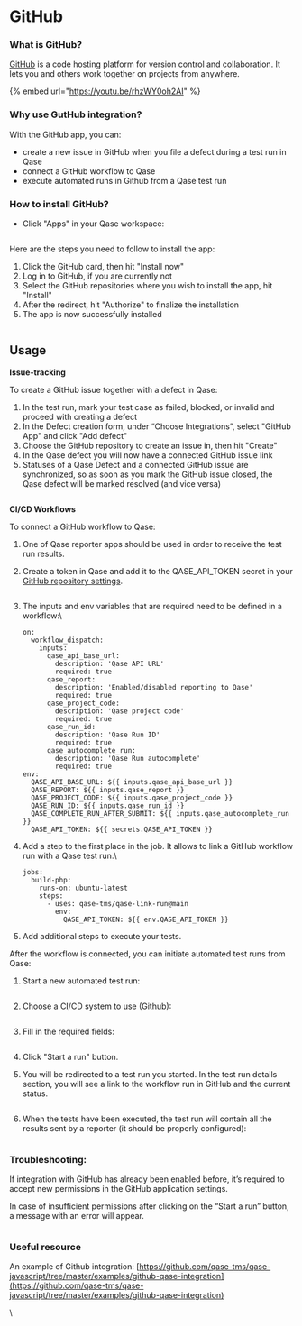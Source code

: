 # GitHub

### What is GitHub?

[GitHub](https://github.com/) is a code hosting platform for version control and collaboration. It lets you and others work together on projects from anywhere.

{% embed url="https://youtu.be/rhzWY0oh2AI" %}

### Why use GutHub integration?

With the GitHub app, you can:

* create a new issue in GitHub when you file a defect during a test run in Qase
* connect a GitHub workflow to Qase
* execute automated runs in Github from a Qase test run

### How to install GitHub? <a href="#h_eab4c6203b" id="h_eab4c6203b"></a>

* Click "Apps" in your Qase workspace:

<figure><img src="https://qase.intercom-attachments-7.com/i/o/597262858/6345d95eecf41310e09a89ff/lqgVeB1yc_MKiXnQqLagQpFsW9u3hnirPVlcw4vZrjBqx38lYIGVO8RicQgSEePUPN81FjSJy_Qa9hr7oaBdmz8i1mrkA6BBLsh4Lp2Fj0I4sKUuBlm9MkaKN8EBjg_kBRoKmhceZrzsukuIs674Y9Oyr1jWdRbDVIs5hCczTLi-LzhMvNME0dfZGA" alt=""><figcaption></figcaption></figure>

Here are the steps you need to follow to install the app:

1. Click the GitHub card, then hit "Install now"
2. Log in to GitHub, if you are currently not
3. Select the GitHub repositories where you wish to install the app, hit "Install"
4. After the redirect, hit "Authorize" to finalize the installation
5. The app is now successfully installed

<figure><img src="https://qase.intercom-attachments-7.com/i/o/597262963/9b1ce15067dd9bbe2dd944b5/fK0dSgk8x9jmI34J847RbL1CmbB2eZa0XI3VGOBQfzLgch1_WI5FVMYU0WbwFArW9Ay-rh1eF26wNnS73NUzUBV8MR4zh9Uv8oBX9uawXe9sPnBqpQ_VXXKbsecmlRQcoBaR9yIAVUXg8F0wpArxnGmiPU_vUbt4tthNdhTMPHwnaeXi6UmwkbHWpw" alt=""><figcaption></figcaption></figure>

## Usage <a href="#h_0a3f6779a7" id="h_0a3f6779a7"></a>

**Issue-tracking**

To create a GitHub issue together with a defect in Qase:

1. In the test run, mark your test case as failed, blocked, or invalid and proceed with creating a defect
2. In the Defect creation form, under “Choose Integrations”, select "GitHub App" and click "Add defect"
3. Choose the GitHub repository to create an issue in, then hit "Create"
4. In the Qase defect you will now have a connected GitHub issue link
5. Statuses of a Qase Defect and a connected GitHub issue are synchronized, so as soon as you mark the GitHub issue closed, the Qase defect will be marked resolved (and vice versa)

<figure><img src="https://qase.intercom-attachments-7.com/i/o/597263092/e11f0e507d8f9c15a8281cc8/O-FM2DmK-TDZ3HPQrOY7st8Iiw-hmVZXOeJfVPYOCsxKxWxNX9W1lKeYQnadDirByfuPJpEhL9XzELIsw1Wfd98y4Xe0dlao9fWj1I_YqSzTuygg78RX9_Upg-jv9hYbPeD_Z1VQcOG6dxj0inePKsET37J9bwssofpv3gv_RrlmgmSyID20YT_CfA" alt=""><figcaption></figcaption></figure>

**CI/CD Workflows**

To connect a GitHub workflow to Qase:

1. One of Qase reporter apps should be used in order to receive the test run results.
2.  Create a token in Qase and add it to the QASE\_API\_TOKEN secret in your [GitHub repository settings](https://docs.github.com/en/actions/security-guides/encrypted-secrets#creating-encrypted-secrets-for-a-repository).



    <figure><img src="https://downloads.intercomcdn.com/i/o/686415821/6a017b8cffd368b175928f12/Untitled+(1).png" alt=""><figcaption></figcaption></figure>
3.  The inputs and env variables that are required need to be defined in a workflow:\


    ```
    on:
      workflow_dispatch:
        inputs:
          qase_api_base_url:
            description: 'Qase API URL'
            required: true
          qase_report:
            description: 'Enabled/disabled reporting to Qase'
            required: true
          qase_project_code:
            description: 'Qase project code'
            required: true
          qase_run_id:
            description: 'Qase Run ID'
            required: true
          qase_autocomplete_run:
            description: 'Qase Run autocomplete'
            required: true
    env:
      QASE_API_BASE_URL: ${{ inputs.qase_api_base_url }}
      QASE_REPORT: ${{ inputs.qase_report }}
      QASE_PROJECT_CODE: ${{ inputs.qase_project_code }}
      QASE_RUN_ID: ${{ inputs.qase_run_id }}
      QASE_COMPLETE_RUN_AFTER_SUBMIT: ${{ inputs.qase_autocomplete_run }}
      QASE_API_TOKEN: ${{ secrets.QASE_API_TOKEN }}
    ```
4.  Add a step to the first place in the job. It allows to link a GitHub workflow run with a Qase test run.\


    ```
    jobs:
      build-php:
        runs-on: ubuntu-latest
        steps:
          - uses: qase-tms/qase-link-run@main
            env:
              QASE_API_TOKEN: ${{ env.QASE_API_TOKEN }}
    ```
5. Add additional steps to execute your tests.

After the workflow is connected, you can initiate automated test runs from Qase:

1.  Start a new automated test run:



    <figure><img src="https://downloads.intercomcdn.com/i/o/686417783/f1ed2ade17bda74fdd94e8ce/Untitled+(2).png" alt=""><figcaption></figcaption></figure>
2.  Choose a CI/CD system to use (Github):



    <figure><img src="https://downloads.intercomcdn.com/i/o/686418072/1882d85fa68a2a67509062f8/Untitled+(3).png" alt=""><figcaption></figcaption></figure>
3.  Fill in the required fields:



    <figure><img src="https://downloads.intercomcdn.com/i/o/686418234/87e54a03cc218ea37b7bfecf/Untitled+(4).png" alt=""><figcaption></figcaption></figure>
4. Click "Start a run" button.
5.  You will be redirected to a test run you started. In the test run details section, you will see a link to the workflow run in GitHub and the current status.



    <figure><img src="https://downloads.intercomcdn.com/i/o/686418577/a39c6e87fbe8a37c7f10e383/Untitled+(5).png" alt=""><figcaption></figcaption></figure>
6.  When the tests have been executed, the test run will contain all the results sent by a reporter (it should be properly configured):



    <figure><img src="https://downloads.intercomcdn.com/i/o/686418932/9c8fe859543d42e402f4b44d/Untitled+(6).png" alt=""><figcaption></figcaption></figure>

### Troubleshooting: <a href="#h_d58df6962e" id="h_d58df6962e"></a>

If integration with GitHub has already been enabled before, it’s required to accept new permissions in the GitHub application settings.

In case of insufficient permissions after clicking on the “Start a run” button, a message with an error will appear.

<figure><img src="https://downloads.intercomcdn.com/i/o/686421060/896eaedb391fe7e3c4a673b4/Untitled+(7).png" alt=""><figcaption></figcaption></figure>

### Useful resource <a href="#h_cdd81132bc" id="h_cdd81132bc"></a>

An example of Github integration: [https://github.com/qase-tms/qase-javascript/tree/master/examples/github-qase-integration](https://github.com/qase-tms/qase-javascript/tree/master/examples/github-qase-integration)

\
